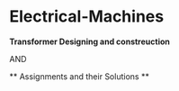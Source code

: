 # Electrical-Machines


**Transformer Designing and constreuction**



AND


** Assignments and their Solutions **
